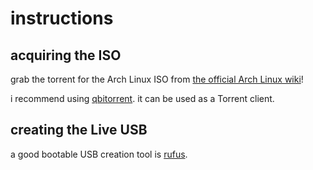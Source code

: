 # instructions

## acquiring the ISO

grab the torrent for the Arch Linux ISO from [the official Arch Linux wiki](https://www.archlinux.org/download/)!

i recommend using [qbitorrent](http://www.qbittorrent.org/download.php). it can be used as a Torrent client.

## creating the Live USB

a good bootable USB creation tool is [rufus](https://rufus.akeo.ie/).
